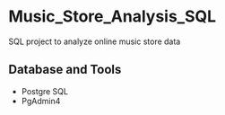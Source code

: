 # Music_Store_Analysis_SQL
SQL project to analyze online music store data

## Database and Tools
* Postgre SQL
* PgAdmin4

